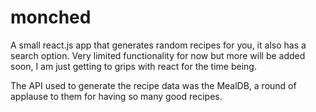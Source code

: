 # monched

A small react.js app that generates random recipes for you, it also has a search option. Very limited functionality for now but more will be 
added soon, I am just getting to grips with react for the time being.

The API used to generate the recipe data was the MealDB, a round of applause to them for having so many good recipes.
